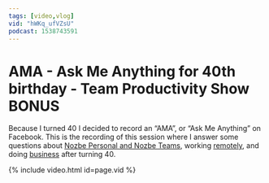 ```yaml
---
tags: [video,vlog]
vid: "hWKq_ufVZsU"
podcast: 1538743591
---
```


# AMA - Ask Me Anything for 40th birthday - Team Productivity Show BONUS

Because I turned 40 I decided to record an “AMA”, or “Ask Me Anything” on Facebook. This is the recording of this session where I answer some questions about [Nozbe Personal and Nozbe Teams][n], working [remotely](/nooffice), and doing [business](/business) after turning 40.

{% include video.html id=page.vid %}

<!--More-->


[n]: https://nozbe.com/?a=mike